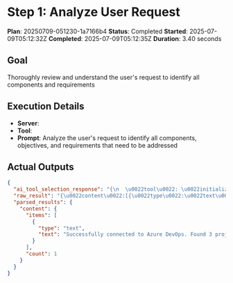 ﻿# Step 1: Analyze User Request

**Plan**: 20250709-051230-1a7166b4
**Status**: Completed
**Started**: 2025-07-09T05:12:32Z
**Completed**: 2025-07-09T05:12:35Z
**Duration**: 3.40 seconds

## Goal
Thoroughly review and understand the user's request to identify all components and requirements

## Execution Details
- **Server**: 
- **Tool**: 
- **Prompt**: Analyze the user's request to identify all components, objectives, and requirements that need to be addressed

## Actual Outputs
```json
{
  "ai_tool_selection_response": "{\n  \u0022tool\u0022: \u0022initialize_azure_dev_ops_client\u0022,\n  \u0022parameters\u0022: {}\n}",
  "raw_result": "{\u0022content\u0022:[{\u0022type\u0022:\u0022text\u0022,\u0022text\u0022:\u0022Successfully connected to Azure DevOps. Found 3 projects.\u0022}]}",
  "parsed_results": {
    "content": {
      "items": [
        {
          "type": "text",
          "text": "Successfully connected to Azure DevOps. Found 3 projects."
        }
      ],
      "count": 1
    }
  }
}
```
